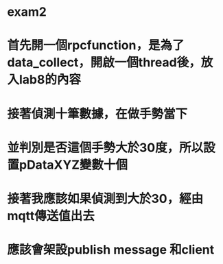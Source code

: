 # exam2
# 首先開一個rpcfunction，是為了data_collect，開啟一個thread後，放入lab8的內容
# 接著偵測十筆數據，在做手勢當下
# 並判別是否這個手勢大於30度，所以設置pDataXYZ變數十個
# 接著我應該如果偵測到大於30，經由mqtt傳送值出去
# 應該會架設publish message 和client
